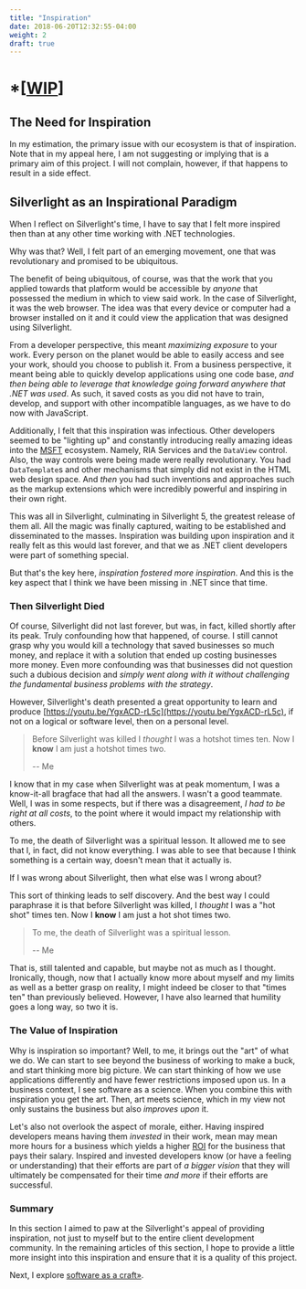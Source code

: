 ```yaml
---
title: "Inspiration"
date: 2018-06-20T12:32:55-04:00
weight: 2
draft: true
---
```


# *[[WIP](https://www.investopedia.com/terms/w/workinprogress.asp)]

## The Need for Inspiration

In my estimation, the primary issue with our ecosystem is that of inspiration.  Note that in my appeal here, I am not suggesting or implying that is a primary aim of this project.  I will not complain, however, if that happens to result in a side effect.

## Silverlight as an Inspirational Paradigm

When I reflect on Silverlight's time, I have to say that I felt more inspired then than at any other time working with .NET technologies.  

Why was that?  Well, I felt part of an emerging movement, one that was revolutionary and promised to be ubiquitous.

The benefit of being ubiquitous, of course, was that the work that you applied towards that platform would be accessible by *anyone* that possessed the medium in which to view said work.  In the case of Silverlight, it was the web browser.  The idea was that every device or computer had a browser installed on it and it could view the application that was designed using Silverlight.

From a developer perspective, this meant *maximizing exposure* to your work.  Every person on the planet would be able to easily access and see your work, should you choose to publish it.  From a business perspective, it meant being able to quickly develop applications using one code base, *and then being able to leverage that knowledge going forward anywhere that .NET was used*.  As such, it saved costs as you did not have to train, develop, and support with other incompatible languages, as we have to do now with JavaScript.

Additionally, I felt that this inspiration was infectious.  Other developers seemed to be "lighting up" and constantly introducing really amazing ideas into the [MSFT](https://blog.superdotnet.run/2018/06/msft-vs-ms/) ecosystem.  Namely, RIA Services and the `DataView` control.  Also, the way controls were being made were really revolutionary.  You had `DataTemplate`s and other mechanisms that simply did not exist in the HTML web design space. And *then* you had such inventions and approaches such as the markup extensions which were incredibly powerful and inspiring in their own right.

This was all in Silverlight, culminating in Silverlight 5, the greatest release of them all.  All the magic was finally captured, waiting to be established and disseminated to the masses.  Inspiration was building upon inspiration and it really felt as this would last forever, and that we as .NET client developers were part of something special.

But that's the key here, *inspiration fostered more inspiration*.  And this is the key aspect that I think we have been missing in .NET since that time.

### Then Silverlight Died

Of course, Silverlight did not last forever, but was, in fact, killed shortly after its peak.  Truly confounding how that happened, of course.  I still cannot grasp why you would kill a technology that saved businesses so much money, and replace it with a solution that ended up costing businesses more money.  Even more confounding was that businesses did not question such a dubious decision and *simply went along with it without challenging the fundamental business problems with the strategy*.

However, Silverlight's death presented a great opportunity to learn and produce [https://youtu.be/YgxACD-rL5c](https://youtu.be/YgxACD-rL5c), if not on a logical or software level, then on a personal level.


> Before Silverlight was killed I *thought* I was a hotshot times ten.  Now I **know** I am just a hotshot times two.
>
> -- Me

I know that in my case when Silverlight was at peak momentum, I was a know-it-all bragface that had all the answers.  I wasn't a good teammate.  Well, I was in some respects, but if there was a disagreement, *I had to be right at all costs*, to the point where it would impact my relationship with others.

To me, the death of Silverlight was a spiritual lesson.  It allowed me to see that I, in fact, did not know everything.  I was able to see that because I think something is a certain way, doesn't mean that it actually is.

If I was wrong about Silverlight, then what else was I wrong about?

This sort of thinking leads to self discovery.  And the best way I could paraphrase it is that before Silverlight was killed, I *thought* I was a "hot shot" times ten.  Now I **know** I am just a hot shot times two.

> To me, the death of Silverlight was a spiritual lesson.
>
> -- Me

That is, still talented and capable, but maybe not as much as I thought.  Ironically, though, now that I actually know more about myself and my limits as well as a better grasp on reality, I might indeed be closer to that "times ten" than previously believed.  However, I have also learned that humility goes a long way, so two it is.

### The Value of Inspiration

Why is inspiration so important?  Well, to me, it brings out the "art" of what we do.  We can start to see beyond the business of working to make a buck, and start thinking more big picture.  We can start thinking of how we use applications differently and have fewer restrictions imposed upon us.  In a business context, I see software as a science.  When you combine this with inspiration you get the art.  Then, art meets science, which in my view not only sustains the business but also *improves upon* it.

Let's also not overlook the aspect of morale, either.  Having inspired developers means having them *invested* in their work, mean may mean more hours for a business which yields a higher [ROI](https://www.investopedia.com/terms/r/returnoninvestment.asp) for the business that pays their salary.  Inspired and invested developers know (or have a feeling or understanding) that their efforts are part of *a bigger vision* that they will ultimately be compensated for their time *and more* if their efforts are successful.

### Summary

In this section I aimed to paw at the Silverlight's appeal of providing inspiration, not just to myself but to the entire client development community.  In the remaining articles of this section, I hope to provide a little more insight into this inspiration and ensure that it is a quality of this project.

Next, I explore [software as a craft&raquo;](/philosophy/craft/).